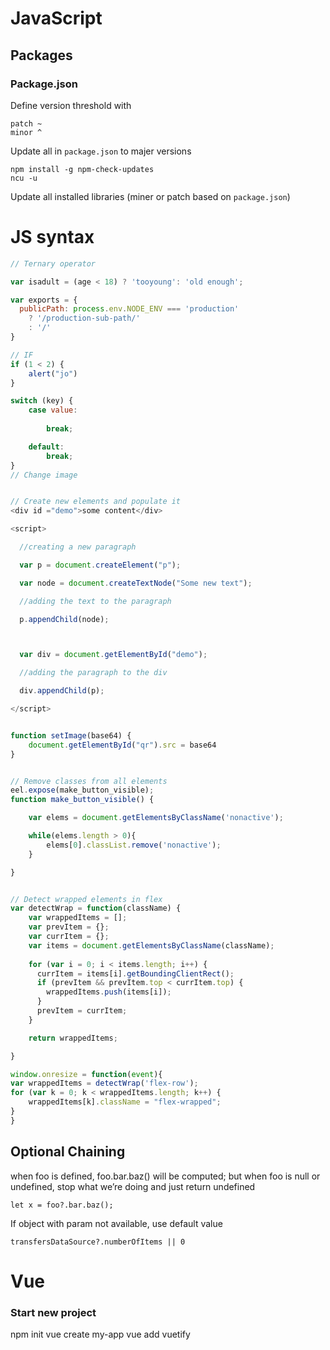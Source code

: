 # JavaScript

## Packages

### Package.json

Define version threshold with

    patch ~
    minor ^

Update all in `package.json` to majer versions

    npm install -g npm-check-updates
    ncu -u

Update all installed libraries (miner or patch based on `package.json`)


# JS syntax

```js
// Ternary operator

var isadult = (age < 18) ? 'tooyoung': 'old enough';

var exports = {
  publicPath: process.env.NODE_ENV === 'production'
    ? '/production-sub-path/'
    : '/'
}

// IF
if (1 < 2) {
    alert("jo")
}

switch (key) {
    case value:
        
        break;

    default:
        break;
}
// Change image


// Create new elements and populate it
<div id ="demo">some content</div>

<script>

  //creating a new paragraph

  var p = document.createElement("p");

  var node = document.createTextNode("Some new text");

  //adding the text to the paragraph

  p.appendChild(node);



  var div = document.getElementById("demo");

  //adding the paragraph to the div

  div.appendChild(p);

</script>


function setImage(base64) {
    document.getElementById("qr").src = base64
}


// Remove classes from all elements
eel.expose(make_button_visible);
function make_button_visible() {

    var elems = document.getElementsByClassName('nonactive');

    while(elems.length > 0){
        elems[0].classList.remove('nonactive');
    }

}


// Detect wrapped elements in flex
var detectWrap = function(className) {
    var wrappedItems = [];
    var prevItem = {};
    var currItem = {};
    var items = document.getElementsByClassName(className);
  
    for (var i = 0; i < items.length; i++) {
      currItem = items[i].getBoundingClientRect();
      if (prevItem && prevItem.top < currItem.top) {
        wrappedItems.push(items[i]);
      }
      prevItem = currItem;
    }

    return wrappedItems;

}

window.onresize = function(event){
var wrappedItems = detectWrap('flex-row');
for (var k = 0; k < wrappedItems.length; k++) {
    wrappedItems[k].className = "flex-wrapped";
}
}
```

## Optional Chaining

when foo is defined, foo.bar.baz() will be computed; but when foo is null or undefined, stop what we’re doing and just return undefined

    let x = foo?.bar.baz();

If object with param not available, use default value

    transfersDataSource?.numberOfItems || 0
    
# Vue

### Start new project

npm init
vue create my-app
vue add vuetify
